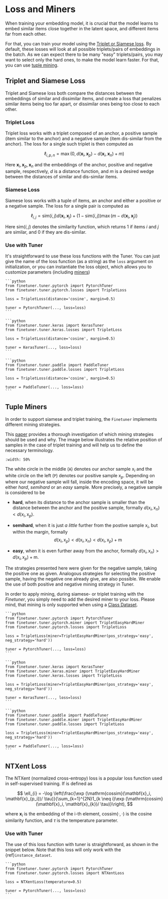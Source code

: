 # Loss and Miners

When training your embedding model, it is crucial that the model learns to embed similar items close together in the latent space, and different items far from each other.

For that, you can train your model using the [Triplet or Siamese loss](#triplet-and-siamese-loss). By default, these losses will look at all possible triplets/pairs of embeddings in the batch. As we can expect there to be many "easy" triplets/pairs, you may want to select only the hard ones, to make the model learn faster. For that, you can use [tuple mining](#tuple-mining).

## Triplet and Siamese Loss

Triplet and Siamese loss both compare the distances between the embeddings of similar and dissimilar items, and create a loss that penalizes similar items being too far apart, or dissimilar ones being too close to each other.

### Triplet Loss

Triplet loss works with a triplet composed of an anchor, a positive sample (item similar to the anchor) and a negative sample (item dis-similar from the anchor). The loss for a single such triplet is then computed as

$$\ell_{i, p, n}=\max(0, d(\mathbf{x}_i, \mathbf{x}_p)-d(\mathbf{x}_i, \mathbf{x}_n)+m)$$

Here $\mathbf{x}_i, \mathbf{x}_p, \mathbf{x}_n$ and the embeddings of the anchor, positive and negative sample, respectively, $d$ is a distance function, and $m$ is a desired wedge between the distances of similar and dis-similar items.

### Siamese Loss

Siamese loss works with a tuple of items, an anchor and either a positive or a negative sample. The loss for a single pair is computed as

$$\ell_{i,j} = \mathrm{sim}(i,j)d(\mathbf{x}_i, \mathbf{x}_j) + (1 - \mathrm{sim}(i,j))\max(m - d(\mathbf{x}_i, \mathbf{x}_j))$$

Here $\mathrm{sim}(i,j)$ denotes the similarity function, which returns 1 if items $i$ and $j$ are similar, and 0 if they are dis-similar.

### Use with Tuner

It's straightforward to use these loss functions with the Tuner. You can just give the name of the loss function (as a string) as the `loss` argument on initialization, or you can instantiate the loss object, which allows you to customize parameters (including [miners](#tuple-miners))

````{tab} Pytorch
```python
from finetuner.tuner.pytorch import PytorchTuner
from finetuner.tuner.pytorch.losses import TripletLoss

loss = TripletLoss(distance='cosine', margin=0.5)

tuner = PytorchTuner(..., loss=loss)
```
````

````{tab} Keras
```python
from finetuner.tuner.keras import KerasTuner
from finetuner.tuner.keras.losses import TripletLoss

loss = TripletLoss(distance='cosine', margin=0.5)

tuner = KerasTuner(..., loss=loss)
```
````

````{tab} Paddle
```python
from finetuner.tuner.paddle import PaddleTuner
from finetuner.tuner.paddle.losses import TripletLoss

loss = TripletLoss(distance='cosine', margin=0.5)

tuner = PaddleTuner(..., loss=loss)
```
````

## Tuple Miners

In order to support siamese and triplet training, the `Finetuner` implements different mining strategies. 

This [paper](https://openaccess.thecvf.com/content_WACV_2020/papers/Xuan_Improved_Embeddings_with_Easy_Positive_Triplet_Mining_WACV_2020_paper.pdf) provides a thorough investigation of which mining strategies should be used and why. The image below illustrates the relative position of samples in the case of triplet training and will help us to define the necessary terminology. 

```{figure} sample-position-during-mining.png
:width: 50%
```

The white circle in the middle (`A`) denotes our anchor sample $\mathrm{x}_i$ and the white circle on the left (`P`) denotes our positive sample $\mathrm{x}_p$. Depending on where our negative sample will fall, inside the encoding space, it will be either *hard*, *semihard* or an *easy* sample. More precisely, a negative sample is considered to be

- **hard**, when its distance to the anchor sample is smaller than the distance between the anchor and the positive sample, formally $d(\mathrm{x}_i,\mathrm{x}_n) < d(\mathrm{x}_i,\mathrm{x}_p)$.
- **semihard**, when it is just *a little* further from the postive sample $\mathrm{x}_i$, but within the margin, formally
$$d(\mathrm{x}_i,\mathrm{x}_p) < d(\mathrm{x}_i,\mathrm{x}_n) < d(\mathrm{x}_i,\mathrm{x}_p) + \mathrm{m}$$

- **easy**, when it is even further away from the anchor, formally $d(\mathrm{x}_i,\mathrm{x}_n) > d(\mathrm{x}_i,\mathrm{x}_p) + \mathrm{m}$.

The strategies presented here were given for the negative sample, taking the positive one as given. Analogous strategies for selecting the positive sample, having the negative one already give, are also possible. We enable the use of both positive and negative mining strategy in Tuner.

In order to apply mining, during siamese- or triplet training with the *Finetuner*, you simply need to add the desired miner to your loss. Please mind, that mining is only supported when using a [Class Dataset](https://finetuner.jina.ai/basics/datasets/class-dataset/).

````{tab} Pytorch
```python
from finetuner.tuner.pytorch import PytorchTuner
from finetuner.tuner.pytorch.miner import TripletEasyHardMiner
from finetuner.tuner.pytorch.losses import TripletLoss

loss = TripletLoss(miner=TripletEasyHardMiner(pos_strategy='easy', neg_strategy='hard'))

tuner = PytorchTuner(..., loss=loss)
```
````

````{tab} Keras
```python
from finetuner.tuner.keras import KerasTuner
from finetuner.tuner.keras.miner import TripletEasyHardMiner
from finetuner.tuner.keras.losses import TripletLoss

loss = TripletLoss(miner=TripletEasyHardMiner(pos_strategy='easy', neg_strategy='hard'))

tuner = KerasTuner(..., loss=loss)
```
````

````{tab} Paddle
```python
from finetuner.tuner.paddle import PaddleTuner
from finetuner.tuner.paddle.miner import TripletEasyHardMiner
from finetuner.tuner.paddle.losses import TripletLoss

loss = TripletLoss(miner=TripletEasyHardMiner(pos_strategy='easy', neg_strategy='hard'))

tuner = PaddleTuner(..., loss=loss)
```
````

## NTXent Loss

The NTXent (normalized cross-entropy) loss is a popular loss function used in self-supervised training. If is defined as

$$
\ell_{i} = -\log \left(\frac{\exp (\mathrm{cossim}(\mathbf{x}_i, \mathbf{x}_{p_i})/ \tau)}{\sum_{k=1}^{2N}1_{k \neq i}\exp (\mathrm{cossim}(\mathbf{x}_i, \mathbf{x}_{k})/ \tau)}\right),
$$

where $\mathbf{x}_i$ is the embedding of the i-th element, $\mathrm{cossim(\cdot, \cdot)}$ is the cosine similarity function, and $\tau$ is the temperature parameter.

### Use with Tuner

The use of this loss function with tuner is straightforward, as shown in the snippet below. Note that this loss will only work with the {ref}`instance_dataset`.

````{tab} Pytorch
```python
from finetuner.tuner.pytorch import PytorchTuner
from finetuner.tuner.pytorch.losses import NTXentLoss

loss = NTXentLoss(temperature=0.5)

tuner = PytorchTuner(..., loss=loss)
```
````